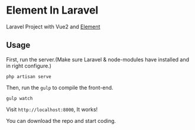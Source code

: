 # Element In Laravel

Laravel Project with Vue2 and [Element](https://github.com/ElemeFE/element)

## Usage
First, run the server.(Make sure Laravel & node-modules have installed and in right configure.)

```
php artisan serve
```

Then, run the `gulp` to compile the front-end.

```
gulp watch
```

Visit `http://localhost:8000`, It works!

You can download the repo and start coding.

